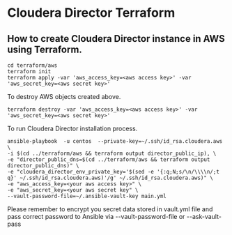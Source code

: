 # Cloudera Director Terraform

## How to create Cloudera Director instance in AWS using Terraform.

~~~~ 
cd terraform/aws 
terraform init
terraform apply -var 'aws_access_key=<aws access key>' -var 'aws_secret_key=<aws secret key>'
~~~~ 

To destroy AWS objects created above.
~~~~ 
terraform destroy -var 'aws_access_key=<aws access key>' -var 'aws_secret_key=<aws secret key>'
~~~~

To run Cloudera Director installation process.
~~~~
ansible-playbook  -u centos  --private-key=~/.ssh/id_rsa.cloudera.aws \ 
-i $(cd ../terraform/aws && terraform output director_public_ip), \ 
-e "director_public_dns=$(cd ../terraform/aws && terraform output director_public_dns)" \
-e "cloudera_director_env_private_key='$(sed -e '{:q;N;s/\n/\\\\n/;t q}' ~/.ssh/id_rsa.cloudera.aws)'/g' ~/.ssh/id_rsa.cloudera.aws)" \
-e "aws_access_key=<your aws access key>" \
-e "aws_secret_key=<your aws secret key" \
--vault-password-file=~/.ansible-vault-key main.yml
~~~~

Please remember to encrypt you secret data stored in vault.yml 
file and pass correct password to Ansible via --vault-password-file or --ask-vault-pass